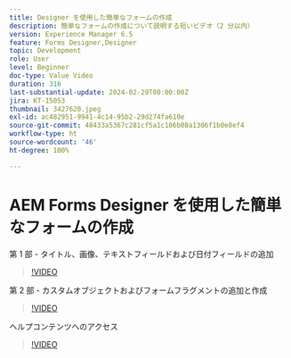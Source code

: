 ```yaml
---
title: Designer を使用した簡単なフォームの作成
description: 簡単なフォームの作成について説明する短いビデオ（2 分以内）
version: Experience Manager 6.5
feature: Forms Designer,Designer
topic: Development
role: User
level: Beginner
doc-type: Value Video
duration: 316
last-substantial-update: 2024-02-29T00:00:00Z
jira: KT-15053
thumbnail: 3427620.jpeg
exl-id: ac482951-9941-4c14-95b2-29d274fa610e
source-git-commit: 48433a5367c281cf5a1c106b08a1306f1b0e8ef4
workflow-type: ht
source-wordcount: '46'
ht-degree: 100%

---
```


# AEM Forms Designer を使用した簡単なフォームの作成

第 1 部 - タイトル、画像、テキストフィールドおよび日付フィールドの追加

>[!VIDEO](https://video.tv.adobe.com/v/3439727/?learn=on&captions=jpn)

第 2 部 - カスタムオブジェクトおよびフォームフラグメントの追加と作成

>[!VIDEO](https://video.tv.adobe.com/v/3439582/?learn=on&captions=jpn)

ヘルプコンテンツへのアクセス

>[!VIDEO](https://video.tv.adobe.com/v/3437233/?learn=on&captions=jpn)


